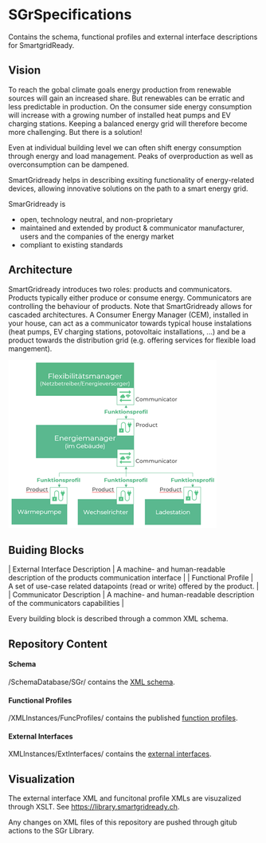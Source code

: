 # SGrSpecifications
Contains the schema, functional profiles and external interface descriptions for SmartgridReady.

## Vision
To reach the gobal climate goals energy production from renewable sources will gain an increased share. But
renewables can be erratic and less predictable in production. On the consumer side energy consumption will increase
with a growing number of installed heat pumps and EV charging stations. Keeping a balanced energy grid will therefore
become more challenging. But there is a solution!

Even at individual building level we can often shift energy consumption through energy and load management. Peaks of
overproduction as well as overconsumption can be dampened.

SmartGridready helps in describing exsiting functionality of energy-related devices, allowing innovative solutions on the
path to a smart energy grid.

SmarGridready is
- open, technology neutral, and non-proprietary
- maintained and extended by product & communicator manufacturer, users and the companies of the energy market
- compliant to existing standards

## Architecture
SmartGridready introduces two roles: products and communicators. Products typically either produce or consume energy.
Communicators are controlling the behaviour of products. Note that SmartGridready allows for cascaded architectures. A
Consumer Energy Manager (CEM), installed in your house, can act as a communicator towards typical house instalations
(heat pumps, EV charging stations, potovoltaic installations, ...) and be a product towards the distribution grid (e.g.
offering services for flexible load mangement).

![SmartGridready architecture](doc/architecture.png)

## Buiding Blocks
| External Interface Description | A machine- and human-readable description of the products communication interface |
| Functional Profile | A set of use-case related datapoints (read or write) offered by the product. |
| Communicator Description | A machine- and human-readable description of the communicators capabilities |

Every building block is described through a common XML schema.

## Repository Content

#### Schema
/SchemaDatabase/SGr/ contains the [XML schema](doc/SGrSchema.md).

#### Functional Profiles
/XMLInstances/FuncProfiles/ contains the published [function profiles](doc/functionalProfile.md).

#### External Interfaces
XMLInstances/ExtInterfaces/ contains the [external interfaces](doc/externalInterface.md).

## Visualization

The external interface XML and funcitonal profile XMLs are visuzalized through XSLT. 
See https://library.smartgridready.ch.

Any changes on XML files of this repository are pushed through gitub actions to the SGr Library.

